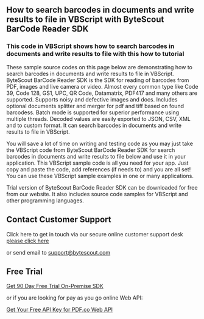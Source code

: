 ## How to search barcodes in documents and write results to file in VBScript with ByteScout BarCode Reader SDK

### This code in VBScript shows how to search barcodes in documents and write results to file with this how to tutorial

These sample source codes on this page below are demonstrating how to search barcodes in documents and write results to file in VBScript. ByteScout BarCode Reader SDK is the SDK for reading of barcodes from PDF, images and live camera or video. Almost every common type like Code 39, Code 128, GS1, UPC, QR Code, Datamatrix, PDF417 and many others are supported. Supports noisy and defective images and docs. Includes optional documents splitter and merger for pdf and tiff based on found barcodess. Batch mode is supported for superior performance using multiple threads. Decoded values are easily exported to JSON, CSV, XML and to custom format. It can search barcodes in documents and write results to file in VBScript.

You will save a lot of time on writing and testing code as you may just take the VBScript code from ByteScout BarCode Reader SDK for search barcodes in documents and write results to file below and use it in your application. This VBScript sample code is all you need for your app. Just copy and paste the code, add references (if needs to) and you are all set! You can use these VBScript sample examples in one or many applications.

Trial version of ByteScout BarCode Reader SDK can be downloaded for free from our website. It also includes source code samples for VBScript and other programming languages.

## Contact Customer Support

Click here to get in touch via our secure online customer support desk [please click here](https://bytescout.zendesk.com/hc/en-us/requests/new?subject=ByteScout%20BarCode%20Reader%20SDK%20Question)

or send email to [support@bytescout.com](mailto:support@bytescout.com?subject=ByteScout%20BarCode%20Reader%20SDK%20Question) 

## Free Trial

[Get 90 Day Free Trial On-Premise SDK](https://bytescout.com/download/web-installer?utm_source=github-readme)

or if you are looking for pay as you go online Web API:

[Get Your Free API Key for PDF.co Web API](https://pdf.co/documentation/api?utm_source=github-readme)